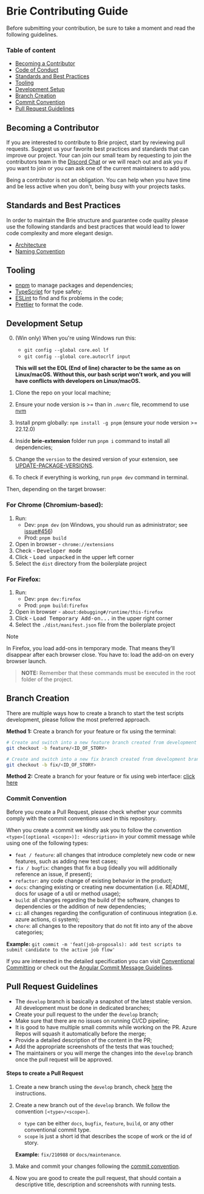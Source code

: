 # Brie Contributing Guide

Before submitting your contribution, be sure to take a moment and read the following guidelines.

### Table of content

- [Becoming a Contributor](/docs/CONTRIBUTING.md#becoming-a-contributor)
- [Code of Conduct](/docs/CODE_OF_CONDUCT.md)
- [Standards and Best Practices](/docs/CONTRIBUTING.md#standards-and-best-practices)
- [Tooling](/docs/CONTRIBUTING.md#tooling)
- [Development Setup](/docs/CONTRIBUTING.md#development-setup)
- [Branch Creation](/docs/CONTRIBUTING.md#branch-creation)
- [Commit Convention](/docs/CONTRIBUTING.md#commit-convention)
- [Pull Request Guidelines](#/docs/CONTRIBUTING.md#pull-request-guidelines)

## Becoming a Contributor

If you are interested to contribute to Brie project, start by
reviewing pull requests. Suggest us your favorite best practices and standards that can improve our project. Your can join our small team by requesting to join the contributors team in the
[Discord Chat](https://go.brie.io/discord?utm_source=github) or we will reach out and ask you if you want to join or you can ask one of the current maintainers to add you.

Being a contributor is not an obligation. You can help when you have time and be
less active when you don't, being busy with your projects tasks.

## Standards and Best Practices

In order to maintain the Brie structure and guarantee code quality please use the following standards and best practices that would lead to lower code complexity and more elegant design.

- [Architecture](/docs/best-practices/ARCHITECTURE.md)
- [Naming Convention](/docs/best-practices/NAMING-CONVENTION.md)

## Tooling

- [pnpm](https://pnpm.io/) to manage packages and dependencies;
- [TypeScript](https://www.typescriptlang.org/) for type safety;
- [ESLint](https://eslint.org/) to find and fix problems in the code;
- [Prettier](https://prettier.io/) to format the code.

## Development Setup

0. (Win only) When you're using Windows run this:

   - `git config --global core.eol lf`
   - `git config --global core.autocrlf input`

   **This will set the EOL (End of line) character to be the same as on Linux/macOS. Without this, our bash script won't work, and you will have conflicts with developers on Linux/macOS.**

1. Clone the repo on your local machine;
2. Ensure your node version is >= than in `.nvmrc` file, recommend to use [nvm](https://github.com/nvm-sh/nvm?tab=readme-ov-file#intro)
3. Install pnpm globally: `npm install -g pnpm` (ensure your node version >= 22.12.0)
4. Inside **brie-extension** folder run `pnpm i` command to install all dependencies;
5. Change the `version` to the desired version of your extension, see [UPDATE-PACKAGE-VERSIONS](/docs/UPDATE-PACKAGE-VERSIONS.md).
6. To check if everything is working, run `pnpm dev` command in terminal.

Then, depending on the target browser:

### For Chrome (Chromium-based): <a name="getting-started-chrome"></a>

1. Run:
   - Dev: `pnpm dev` (on Windows, you should run as administrator;
     see [issue#456](https://github.com/Jonghakseo/chrome-extension-boilerplate-react-vite/issues/456))
   - Prod: `pnpm build`
2. Open in browser - `chrome://extensions`
3. Check - <kbd>Developer mode</kbd>
4. Click - <kbd>Load unpacked</kbd> in the upper left corner
5. Select the `dist` directory from the boilerplate project

### For Firefox: <a name="getting-started-firefox"></a>

1. Run:
   - Dev: `pnpm dev:firefox`
   - Prod: `pnpm build:firefox`
2. Open in browser - `about:debugging#/runtime/this-firefox`
3. Click - <kbd>Load Temporary Add-on...</kbd> in the upper right corner
4. Select the `./dist/manifest.json` file from the boilerplate project

> [!NOTE]
> In Firefox, you load add-ons in temporary mode. That means they'll disappear after each browser close. You have to:
> load the add-on on every browser launch.

> **NOTE:** Remember that these commands must be executed in the root folder of the project.

## Branch Creation

There are multiple ways how to create a branch to start the test scripts development, please follow the most preferred approach.

**Method 1:**
Create a branch for your feature or fix using the terminal:

```bash
# Create and switch into a new feature branch created from development branch
git checkout -b feature/<ID_OF_STORY>
```

```bash
# Create and switch into a new fix branch created from development branch
git checkout -b fix/<ID_OF_STORY>
```

**Method 2:**
Create a branch for your feature or fix using web interface: [click here](https://docs.github.com/en/pull-requests/collaborating-with-pull-requests/proposing-changes-to-your-work-with-pull-requests/creating-and-deleting-branches-within-your-repository)

### Commit Convention

Before you create a Pull Request, please check whether your commits comply with
the commit conventions used in this repository.

When you create a commit we kindly ask you to follow the convention
`<type>[(optional <scope>)]: <description>` in your commit message while using one of the following types:

- `feat / feature`: all changes that introduce completely new code or new features, such as adding new test cases;
- `fix / bugfix`: changes that fix a bug (ideally you will additionally reference an issue, if present);
- `refactor`: any code change of existing behavior in the product;
- `docs`: changing existing or creating new documentation (i.e. README, docs for usage of a util or method usage);
- `build`: all changes regarding the build of the software, changes to dependencies or the addition of new dependencies;
- `ci`: all changes regarding the configuration of continuous integration (i.e. azure actions, ci system);
- `chore`: all changes to the repository that do not fit into any of the above categories;

**Example:** `git commit -m 'feat(job-proposals): add test scripts to submit candidate to the active job flow'`

If you are interested in the detailed specification you can visit [Conventional Committing](https://www.conventionalcommits.org/) or check out the [Angular Commit Message Guidelines](https://github.com/angular/angular/blob/22b96b9/CONTRIBUTING.md#-commit-message-guidelines).

## Pull Request Guidelines

- The `develop` branch is basically a snapshot of the latest stable version. All development must be done in dedicated branches;
- Create your pull request to the under the `develop` branch;
- Make sure that there are no issues on running CI/CD pipeline;
- It is good to have multiple small commits while working on the PR. Azure Repos will squash it automatically before the merge;
- Provide a detailed description of the content in the PR;
- Add the appropriate screenshots of the tests that was touched;
- The maintainers or you will merge the changes into the `develop` branch once the pull request will be approved.

#### Steps to create a Pull Request

1. Create a new branch using the `develop` branch, check [here](/docs/CONTRIBUTING.md#branch-creation) the instructions.

2. Create a new branch out of the `develop` branch. We follow the convention
   `[<type>/<scope>]`.

   - `type` can be either `docs`, `bugfix`, `feature`, `build`, or any other conventional commit type.
   - `scope` is just a short id that describes the scope of work or the id of story.

   **Example:** `fix/210988` or `docs/maintenance`.

3. Make and commit your changes following the [commit convention](/docs/CONTRIBUTING.md#commit-convention).
4. Now you are good to create the pull request, that should contain a descriptive title, description and screenshots with running tests.

